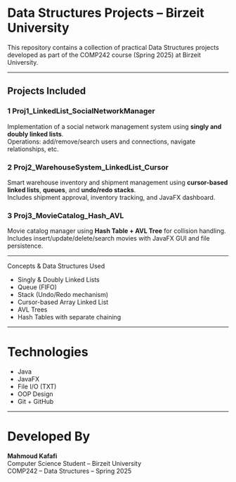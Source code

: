 #  Data Structures Projects – Birzeit University

This repository contains a collection of practical Data Structures projects developed as part of the COMP242 course (Spring 2025) at Birzeit University.

---

## Projects Included

### 1️ Proj1_LinkedList_SocialNetworkManager  
Implementation of a social network management system using **singly and doubly linked lists**.  
Operations: add/remove/search users and connections, navigate relationships, etc.

### 2️ Proj2_WarehouseSystem_LinkedList_Cursor  
Smart warehouse inventory and shipment management using **cursor-based linked lists**, **queues**, and **undo/redo stacks**.  
Includes shipment approval, inventory tracking, and JavaFX dashboard.

### 3️ Proj3_MovieCatalog_Hash_AVL  
Movie catalog manager using **Hash Table + AVL Tree** for collision handling.  
Includes insert/update/delete/search movies with JavaFX GUI and file persistence.

---

 Concepts & Data Structures Used
- Singly & Doubly Linked Lists  
- Queue (FIFO)  
- Stack (Undo/Redo mechanism)  
- Cursor-based Array Linked List  
- AVL Trees  
- Hash Tables with separate chaining

---

# Technologies
- Java  
- JavaFX  
- File I/O (TXT)  
- OOP Design  
- Git + GitHub

---

# Developed By
**Mahmoud Kafafi**  
Computer Science Student – Birzeit University  
COMP242 – Data Structures – Spring 2025

